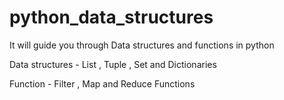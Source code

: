 # python_data_structures


It will guide you through Data structures  and functions in python 

Data structures - List , Tuple , Set and Dictionaries

Function - Filter , Map and Reduce  Functions

